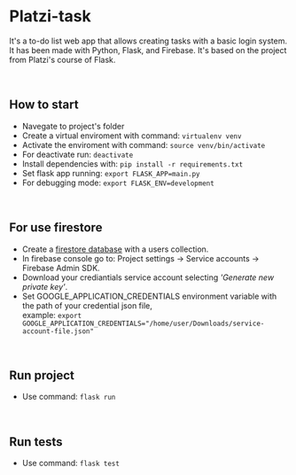 # Platzi-task

It's a to-do list web app that allows creating tasks with a basic login system. It has been made with Python, Flask, and Firebase. It's based on the project from Platzi's course of Flask. 

<br>

## How to start

* Navegate to project's folder
* Create a virtual enviroment with command: `virtualenv venv`
* Activate the enviroment with command: `source venv/bin/activate`
* For deactivate run: `deactivate`
* Install dependencies with: `pip install -r requirements.txt`
* Set flask app running: `export FLASK_APP=main.py`
* For debugging mode: `export FLASK_ENV=development`

<br>

## For use firestore

* Create a [firestore database](https://console.firebase.google.com) with a users collection.
* In firebase console go to: Project settings -> Service accounts -> Firebase Admin SDK.
* Download your crediantials service account selecting *'Generate new private key'*.
* Set GOOGLE_APPLICATION_CREDENTIALS environment variable with the path of your credential json file,<br>
  example: `export GOOGLE_APPLICATION_CREDENTIALS="/home/user/Downloads/service-account-file.json"`

<br>

## Run project

* Use command: `flask run`

<br>

## Run tests

* Use command: `flask test`
